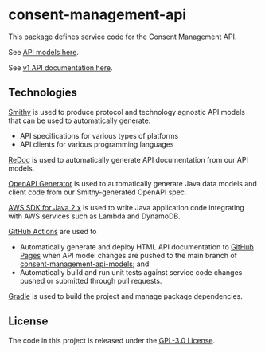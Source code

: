 # consent-management-api
This package defines service code for the Consent Management API.

See [API models here](https://github.com/Consent-Management-Platform/consent-management-api-models).

See [v1 API documentation here](https://consent-management-platform.github.io/consent-management-api-models/v1/docs.html).

## Technologies
[Smithy](https://smithy.io) is used to produce protocol and technology agnostic API models that can be used to automatically generate:
* API specifications for various types of platforms
* API clients for various programming languages

[ReDoc](https://github.com/Redocly/redoc) is used to automatically generate API documentation from our API models.

[OpenAPI Generator](https://openapi-generator.tech) is used to automatically generate Java data models and client code from our Smithy-generated OpenAPI spec.

[AWS SDK for Java 2.x](https://docs.aws.amazon.com/sdk-for-java/latest/developer-guide) is used to write Java application code integrating with AWS services such as Lambda and DynamoDB.

[GitHub Actions](https://docs.github.com/en/actions) are used to
* Automatically generate and deploy HTML API documentation to [GitHub Pages](https://pages.github.com/) when API model changes are pushed to the main branch of [consent-management-api-models](https://github.com/msayson/consent-management-api-models/); and
* Automatically build and run unit tests against service code changes pushed or submitted through pull requests.

[Gradle](https://docs.gradle.org) is used to build the project and manage package dependencies.

## License
The code in this project is released under the [GPL-3.0 License](LICENSE).

